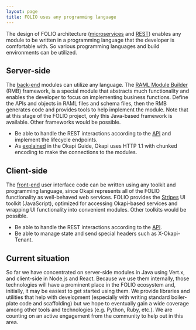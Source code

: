 ```yaml
---
layout: page
title: FOLIO uses any programming language
---
```


The design of FOLIO architecture
([microservices](glossary#microservices) and [REST](glossary#rest))
enables any module to be written in a programming language that the developer is comfortable with. So various programming languages and build environments can be utilized.

## Server-side

The [back-end](/source-code/#server-side) modules can utilize any language.
The [RAML Module Builder](https://github.com/folio-org/raml-module-builder) (RMB) framework, is a special module that abstracts much functionality and enables the developer to focus on implementing business functions. Define the APIs and objects in RAML files and schema files, then the RMB generates code and provides tools to help implement the module.
Note that at this stage of the FOLIO project, only this Java-based framework is available.
Other frameworks would be possible.

* Be able to handle the REST interactions according to the [API](api/) and implement the lifecycle endpoints.
* As [explained](https://github.com/folio-org/okapi/blob/master/doc/guide.md#chunked) in the Okapi Guide, Okapi uses HTTP 1.1 with chunked encoding to make the connections to the modules.

## Client-side

The [front-end](/source-code/#client-side) user interface code can be written using any toolkit and programming language, since Okapi represents all of the FOLIO functionality as well-behaved web services.
FOLIO provides the [Stripes](/source-code/#client-side) UI toolkit (JavaScript), optimized for accessing Okapi-based services and wrapping UI functionality into convenient modules.
Other toolkits would be possible.

* Be able to handle the REST interactions according to the [API](api/).
* Be able to manage state and send special headers such as X-Okapi-Tenant.

## Current situation

So far we have concentrated on server-side modules in Java using Vert.x, and
client-side in Node.js and React. Because we use them internally, those technologies will have
a prominent place in the FOLIO ecosystem and, initially, it may be easiest
to get started using them. We provide libraries and utilities that
help with development (especially with writing standard boiler-plate code and
scaffolding) but we hope to eventually gain a wide coverage among other
tools and technologies (e.g. Python, Ruby, etc.). We are counting on an active
engagement from the community to help out in this area.

